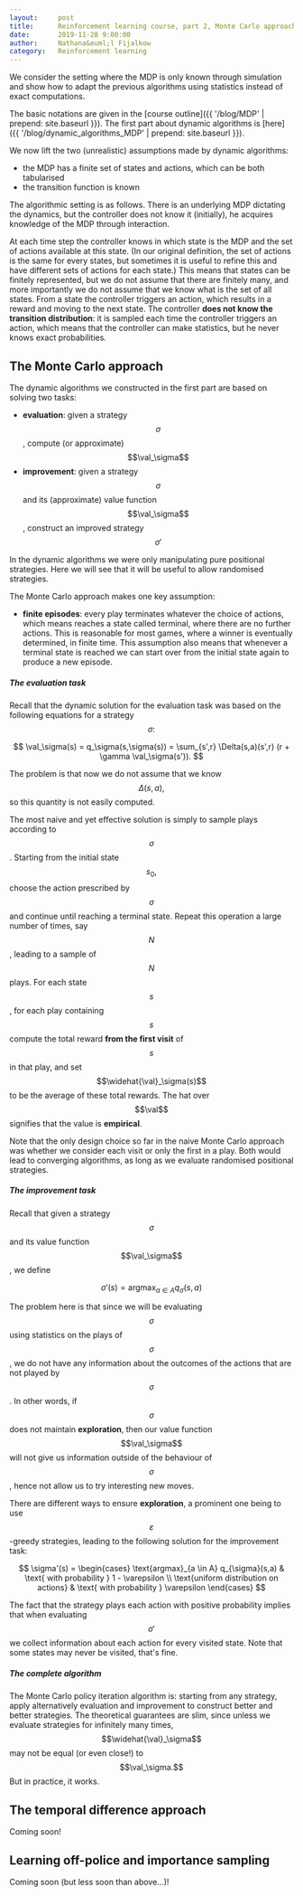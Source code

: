 ```yaml
---
layout:     post
title:      Reinforcement learning course, part 2, Monte Carlo approaches, temporal differences, and off-policy learning
date:       2019-11-28 9:00:00
author:     Nathana&euml;l Fijalkow
category:   Reinforcement learning
---
```


<script type="text/x-mathjax-config">
MathJax.Hub.Config({
  TeX: {
    Macros: {
      R: "{\\mathbb{R}}",
      Q: "{\\mathbb{Q}}",
      N: "{\\mathbb{N}}",
      Z: "{\\mathbb{Z}}",
      M: "{\\mathcal{M}}",
      A: "{\\mathcal{A}}",
      B: "{\\mathcal{B}}",
      E: "{\\mathbb{E}}",
      P: "{\\mathbb{P}}",
      val: "{\\text{val}}",
      Dist: "{\\mathcal{D}}",
    }
  }
});
</script>

<p class="intro"><span class="dropcap">W</span>e consider the setting where the MDP is only known through simulation and show how to adapt the previous algorithms using statistics instead of exact computations.</p>

The basic notations are given in the [course outline]({{ '/blog/MDP' | prepend: site.baseurl }}).
The first part about dynamic algorithms is [here]({{ '/blog/dynamic_algorithms_MDP' | prepend: site.baseurl }}).

We now lift the two (unrealistic) assumptions made by dynamic algorithms:
* the MDP has a finite set of states and actions, which can be both tabularised
* the transition function is known

The algorithmic setting is as follows. 
There is an underlying MDP dictating the dynamics, but the controller does not know it (initially), he acquires knowledge of the MDP through interaction.

At each time step the controller knows in which state is the MDP and the set of actions available at this state. 
(In our original definition, the set of actions is the same for every states, but sometimes it is useful to refine this and have different sets of actions for each state.)
This means that states can be finitely represented, but we do not assume that there are finitely many, and more importantly we do not assume that we know what is the set of all states.
From a state the controller triggers an action, which results in a reward and moving to the next state.
The controller **does not know the transition distribution**: it is sampled each time the controller triggers an action, which means that the controller can make statistics, but he never knows exact probabilities.

## The Monte Carlo approach

The dynamic algorithms we constructed in the first part are based on solving two tasks:
* **evaluation**: given a strategy $$\sigma$$, compute (or approximate) $$\val_\sigma$$
* **improvement**: given a strategy $$\sigma$$ and its (approximate) value function $$\val_\sigma$$, construct an improved strategy $$\sigma'$$

In the dynamic algorithms we were only manipulating pure positional strategies. 
Here we will see that it will be useful to allow randomised strategies.

The Monte Carlo approach makes one key assumption:
* **finite episodes**: every play terminates whatever the choice of actions, which means reaches a state called terminal, where there are no further actions. 
This is reasonable for most games, where a winner is eventually determined, in finite time.
This assumption also means that whenever a terminal state is reached we can start over from the initial state again to produce a new episode.

##### The evaluation task

Recall that the dynamic solution for the evaluation task was based on the following equations for a strategy $$\sigma:$$

$$
\val_\sigma(s) = q_\sigma(s,\sigma(s)) = \sum_{s',r} \Delta(s,a)(s',r) (r + \gamma \val_\sigma(s')).
$$

The problem is that now we do not assume that we know $$\Delta(s,a),$$ so this quantity is not easily computed.

The most naive and yet effective solution is simply to sample plays according to $$\sigma$$.
Starting from the initial state $$s_0,$$ choose the action prescribed by $$\sigma$$ and continue until reaching a terminal state.
Repeat this operation a large number of times, say $$N$$, leading to a sample of $$N$$ plays.
For each state $$s$$, for each play containing $$s$$ compute the total reward **from the first visit** of $$s$$ in that play,
and set $$\widehat{\val}_\sigma(s)$$ to be the average of these total rewards.
The hat over $$\val$$ signifies that the value is **empirical**.

Note that the only design choice so far in the naive Monte Carlo approach was whether we consider each visit or only the first in a play.
Both would lead to converging algorithms, as long as we evaluate randomised positional strategies.

##### The improvement task

Recall that given a strategy $$\sigma$$ and its value function $$\val_\sigma$$, 
we define 

$$
\sigma'(s) = \text{argmax}_{a \in A} q_{\sigma}(s,a)
$$

The problem here is that since we will be evaluating $$\sigma$$ using statistics on the plays of $$\sigma$$, 
we do not have any information about the outcomes of the actions that are not played by $$\sigma$$. 
In other words, if $$\sigma$$ does not maintain **exploration**, then our value function $$\val_\sigma$$ will not give us information outside of the behaviour of $$\sigma$$, 
hence not allow us to try interesting new moves.

There are different ways to ensure **exploration**, a prominent one being to use $$\varepsilon$$-greedy strategies,
leading to the following solution for the improvement task:

$$
\sigma'(s) = 
\begin{cases}
\text{argmax}_{a \in A} q_{\sigma}(s,a) & \text{ with probability } 1 - \varepsilon \\
\text{uniform distribution on actions} & \text{ with probability } \varepsilon
\end{cases}
$$

The fact that the strategy plays each action with positive probability implies that when evaluating $$\sigma'$$ we collect information about each action for every visited state.
Note that some states may never be visited, that's fine.

##### The complete algorithm

The Monte Carlo policy iteration algorithm is: 
starting from any strategy, apply alternatively evaluation and improvement to construct better and better strategies.
The theoretical guarantees are slim, since unless we evaluate strategies for infinitely many times, $$\widehat{\val}_\sigma$$ may not be equal (or even close!) to $$\val_\sigma.$$
But in practice, it works.

## The temporal difference approach

Coming soon!

## Learning off-police and importance sampling

Coming soon (but less soon than above...)!


